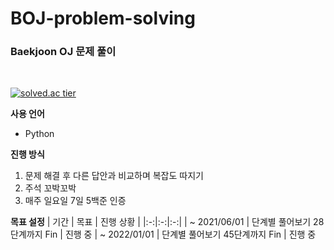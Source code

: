 # BOJ-problem-solving
### Baekjoon OJ 문제 풀이
<br />

[![solved.ac tier](http://mazassumnida.wtf/api/v2/generate_badge?boj=myris2)](https://solved.ac/myris2)

**사용 언어**
- Python

**진행 방식**
1. 문제 해결 후 다른 답안과 비교하며 복잡도 따지기
2. 주석 꼬박꼬박
3. 매주 일요일 7일 5백준 인증

**목표 설정**
| 기간 | 목표 | 진행 상황 |
|:-:|:-:|:-:|
| ~ 2021/06/01 | 단계별 풀어보기 28단계까지 Fin | 진행 중
| ~ 2022/01/01 | 단계별 풀어보기 45단계까지 Fin | 진행 중

